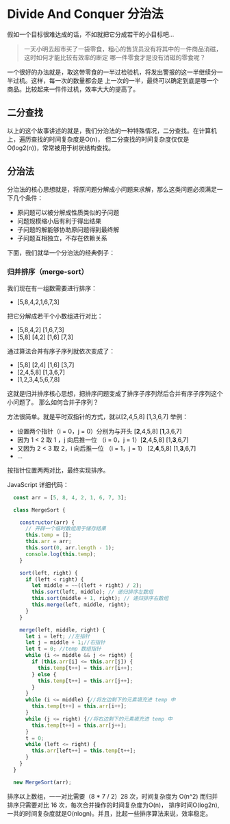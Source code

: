 # Divide And Conquer 分治法
假如一个目标很难达成的话，不如就把它分成若干的小目标吧... 

> 一天小明去超市买了一袋零食，粗心的售货员没有将其中的一件商品消磁，这时如何才能比较有效率的断定
  哪一件零食才是没有消磁的零食呢？ 
   
一个很好的办法就是，取这带零食的一半过检验机，将发出警报的这一半继续分一半过机。这样，每一次的数量都会是
上一次的一半，最终可以确定到底是哪一个商品。比较起来一件件过机，效率大大的提高了。

## 二分查找
以上的这个故事讲述的就是，我们分治法的一种特殊情况，二分查找。在计算机上，遍历查找的时间复杂度是O(n)，
但二分查找的时间复杂度仅仅是 O(log2(n))，常常被用于树状结构查找。

## 分治法
分治法的核心思想就是，将原问题分解成小问题来求解，那么这类问题必须满足一下几个条件：
- 原问题可以被分解成性质类似的子问题
- 问题规模缩小后有利于得出结果
- 子问题的解能够协助原问题得到最终解
- 子问题互相独立，不存在依赖关系

下面，我们就举一个分治法的经典例子：

### 归并排序（merge-sort）
我们现在有一组数需要进行排序：
- [5,8,4,2,1,6,7,3]  

把它分解成若干个小数组进行对比：
- [5,8,4,2] [1,6,7,3]
- [5,8] [4,2] [1,6] [7,3]
  
 通过算法合并有序子序列就依次变成了：
 - [5,8] [2,4] [1,6] [3,7]
 - [2,4,5,8] [1,3,6,7]
 - [1,2,3,4,5,6,7,8]
 
 这就是归并排序核心思想，把排序问题变成了排序子序列然后合并有序子序列这个小问题了。
 那么如何合并子序列？
 
方法很简单。就是平时双指针的方式，就以[2,4,5,8] [1,3,6,7] 举例：

- 设置两个指针（i = 0，j = 0）分别为与开头 [**2**,4,5,8] [**1**,3,6,7]
- 因为 1 < 2 取 1 ，j 向后推一位 （i = 0，j = 1）[**2**,4,5,8] [1,**3**,6,7]
- 又因为 2 < 3 取 2，i 向后推一位 （i = 1，j = 1） [2,**4**,5,8] [1,**3**,6,7]
- ...

按指针位置两两对比，最终实现排序。

JavaScript 详细代码：
```javascript
  const arr = [5, 8, 4, 2, 1, 6, 7, 3];

  class MergeSort {

    constructor(arr) {
      // 开辟一个临时数组用于储存结果
      this.temp = [];
      this.arr = arr;
      this.sort(0, arr.length - 1);
      console.log(this.temp);
    }

    sort(left, right) {
      if (left < right) {
        let middle = ~~((left + right) / 2);
        this.sort(left, middle); // 递归排序左数组
        this.sort(middle + 1, right); // 递归排序右数组
        this.merge(left, middle, right);
      }
    }

    merge(left, middle, right) {
      let i = left; //左指针
      let j = middle + 1;//右指针
      let t = 0; //temp 数组指针
      while (i <= middle && j <= right) {
        if (this.arr[i] <= this.arr[j]) {
          this.temp[t++] = this.arr[i++];
        } else {
          this.temp[t++] = this.arr[j++];
        }
      }
      while (i <= middle) {//将左边剩下的元素填充进 temp 中
        this.temp[t++] = this.arr[i++];
      }
      while (j <= right) {//将右边剩下的元素填充进 temp 中
        this.temp[t++] = this.arr[j++];
      }
      t = 0;
      while (left <= right) {
        this.arr[left++] = this.temp[t++];
      }
    }
  }

  new MergeSort(arr);
```
排序以上数组，一一对比需要（8 * 7 / 2）28 次，时间复杂度为 O(n^2) 而归并排序只需要对比 16 次，每次合并操作的时间复杂度为O(n)，
排序时间O(log2n), 一共的时间复杂度就是O(nlogn)。并且，比起一些排序算法来说，效率稳定。


 

 

